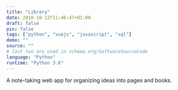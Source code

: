 ```yaml
---
title: "Library"
date: 2018-10-12T11:46:47+01:00
draft: false
pin: false
tags: ["python", "vuejs", "javascript", "sql"]
demo: ""
source: ""
# last two are used in schema.org/SoftwareSourceCode
language: "Python"
runtime: "Python 3.6"
---
```


A note-taking web app for organizing ideas into pages and books.
